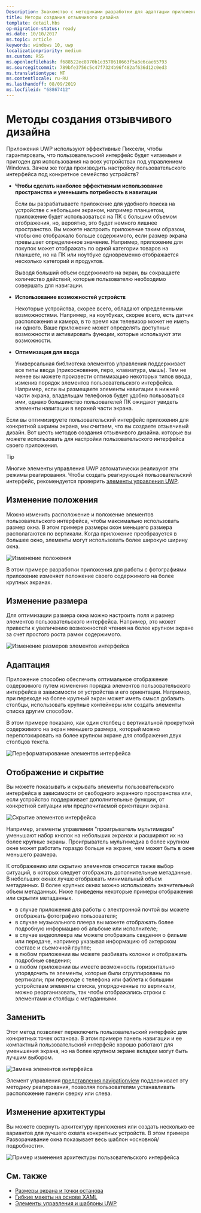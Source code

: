 ```yaml
---
Description: Знакомство с методиками разработки для адаптации приложения к конкретным устройствам
title: Методы создания отзывчивого дизайна
template: detail.hbs
op-migration-status: ready
ms.date: 10/10/2017
ms.topic: article
keywords: windows 10, uwp
localizationpriority: medium
ms.custom: RS5
ms.openlocfilehash: f688522ec8970b1e3570610663f5a3e6cae65793
ms.sourcegitcommit: 789bfe3756c5c47f7324b96f482af636d12c0ed3
ms.translationtype: MT
ms.contentlocale: ru-RU
ms.lasthandoff: 08/09/2019
ms.locfileid: "68867412"
---
```

# <a name="responsive-design-techniques"></a>Методы создания отзывчивого дизайна

Приложения UWP используют эффективные Пиксели, чтобы гарантировать, что пользовательский интерфейс будет читаемым и пригоден для использования на всех устройствах под управлением Windows. Зачем же тогда производить настройку пользовательского интерфейса под конкретное семейство устройств?

- **Чтобы сделать наиболее эффективным использование пространства и уменьшить потребность в навигации**

    Если вы разрабатываете приложение для удобного поиска на устройстве с небольшим экраном, например планшетом, приложение будет использоваться на ПК с большим объемом отображения, но, вероятно, это будет немного лишнее пространство. Вы можете настроить приложение таким образом, чтобы оно отображало больше содержимого, если размер экрана превышает определенное значение. Например, приложение для покупок может отображать по одной категории товаров на планшете, но на ПК или ноутбуке одновременно отображается несколько категорий и продуктов.

    Выводя больший объем содержимого на экран, вы сокращаете количество действий, которые пользователю необходимо совершать для навигации.

- **Использование возможностей устройств**

    Некоторые устройства, скорее всего, обладают определенными возможностями. Например, на ноутбуках, скорее всего, есть датчик расположения и камера, в то время как телевизор может не иметь ни одного. Ваше приложение может определять доступные возможности и активировать функции, которые используют эти возможности.

- **Оптимизация для ввода**

    Универсальная библиотека элементов управления поддерживает все типы ввода (прикосновения, перо, клавиатура, мышь). Тем не менее вы можете произвести оптимизацию некоторых типов ввода, изменив порядок элементов пользовательского интерфейса. Например, если вы размещаете элементы навигации в нижней части экрана, владельцам телефонов будет удобно пользоваться ими, однако большинство пользователей ПК ожидают увидеть элементы навигации в верхней части экрана.

Если вы оптимизируете пользовательский интерфейс приложения для конкретной ширины экрана, мы считаем, что вы создаете отзывчивый дизайн. Вот шесть методов создания отзывчивого дизайна. которые вы можете использовать для настройки пользовательского интерфейса своего приложения.

>[!TIP]
> Многие элементы управления UWP автоматически реализуют эти режимы реагирования. Чтобы создать реагирующий пользовательский интерфейс, рекомендуется проверить [элементы управления UWP](../controls-and-patterns/index.md).

## <a name="reposition"></a>Изменение положения

Можно изменить расположение и положение элементов пользовательского интерфейса, чтобы максимально использовать размер окна. В этом примере размеры окон меньшего размера располагаются по вертикали. Когда приложение преобразуется в большее окно, элементы могут использовать более широкую ширину окна.

![Изменение положения](images/rsp-design/rspd-reposition2.gif)

В этом примере разработки приложения для работы с фотографиями приложение изменяет положение своего содержимого на более крупных экранах.

## <a name="resize"></a>Изменение размера

Для оптимизации размера окна можно настроить поля и размер элементов пользовательского интерфейса. Например, это может привести к увеличению возможностей чтения на более крупном экране за счет простого роста рамки содержимого.

![Изменение размеров элементов интерфейса](images/rsp-design/rspd-resize2.gif)

## <a name="reflow"></a>Адаптация

Приложение способно обеспечить оптимальное отображение содержимого путем изменения порядка элементов пользовательского интерфейса в зависимости от устройства и его ориентации. Например, при переходе на более крупный экран может иметь смысл добавить столбцы, использовать крупные контейнеры или создать элементы списка другим способом.

В этом примере показано, как один столбец с вертикальной прокруткой содержимого на экран меньшего размера, который можно перепотокировать на более крупном экране для отображения двух столбцов текста.

![Переформатирование элементов интерфейса](images/rsp-design/rspd_reflow.gif)

## <a name="showhide"></a>Отображение и скрытие

Вы можете показывать и скрывать элементы пользовательского интерфейса в зависимости от свободного экранного пространства или, если устройство поддерживает дополнительные функции, от конкретной ситуации или предпочитаемой ориентации экрана.

![Скрытие элементов интерфейса](images/rsp-design/rspd-revealhide.gif)

Например, элементы управления "проигрыватель мультимедиа" уменьшают набор кнопок на небольших экранах и расширяют их на более крупные экраны. Проигрыватель мультимедиа в более крупном окне может работать гораздо больше на экране, чем может быть в окне меньшего размера.

К отображению или скрытию элементов относится также выбор ситуаций, в которых следует отображать дополнительные метаданные. В небольших окнах лучше отображать минимальный объем метаданных. В более крупных окнах можно использовать значительный объем метаданных. Ниже приведены некоторые примеры отображения или скрытия метаданных.

- в случае приложения для работы с электронной почтой вы можете отображать фотографию пользователя;
- в случае музыкального плеера вы можете отображать более подробную информацию об альбоме или исполнителе;
- в случае видеоплеера мы можете отображать сведения о фильме или передаче, например указывая информацию об актерском составе и съемочной группе;
- в любом приложении вы можете разбивать колонки и отображать подробные сведения;
- в любом приложении вы имеете возможность горизонтально упорядочить те элементы, которые были сгруппированы по вертикали; при переходе с телефона или фаблета к большим устройствам элементы списка, упорядоченные по вертикали, можно реорганизовать, так чтобы отображались строки с элементами и столбцы с метаданными.

## <a name="replace"></a>Заменить

Этот метод позволяет переключить пользовательский интерфейс для конкретных точек останова. В этом примере панель навигации и ее компактный пользовательский интерфейс хорошо работают для уменьшения экрана, но на более крупном экране вкладки могут быть лучшим выбором.

![Замена элементов интерфейса](images/rsp-design/rspd-replace.gif)

Элемент управления [представления navigationview](../controls-and-patterns/navigationview.md) поддерживает эту методику реагирования, позволяя пользователям устанавливать расположение панели сверху или слева.

## <a name="re-architect"></a>Изменение архитектуры

Вы можете свернуть архитектуру приложения или создать несколько ее вариантов для лучшего охвата конкретных устройств. В этом примере Разворачивание окна показывает весь шаблон «основной/подробности».

![Пример изменения архитектуры пользовательского интерфейса](images/rsp-design/rspd-rearchitect.gif)

## <a name="related-topics"></a>См. также

- [Размеры экрана и точки останова](screen-sizes-and-breakpoints-for-responsive-design.md)
- [Гибкие макеты на основе XAML](layouts-with-xaml.md)
- [Элементы управления и шаблоны UWP](../controls-and-patterns/index.md)
